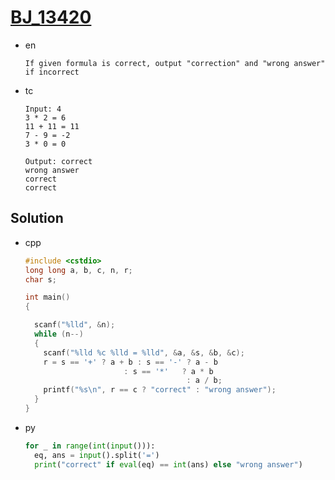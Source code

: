 # [BJ_13420](https://acmicpc.net/problem/13420)

* en

  ```en
  If given formula is correct, output "correction" and "wrong answer" if incorrect
  ```

* tc

  ```tc
  Input: 4
  3 * 2 = 6
  11 + 11 = 11
  7 - 9 = -2
  3 * 0 = 0

  Output: correct
  wrong answer
  correct
  correct
  ```

## Solution

* cpp

  ```cpp
  #include <cstdio>
  long long a, b, c, n, r;
  char s;

  int main()
  {

    scanf("%lld", &n);
    while (n--)
    {
      scanf("%lld %c %lld = %lld", &a, &s, &b, &c);
      r = s == '+' ? a + b : s == '-' ? a - b
                        : s == '*'   ? a * b
                                      : a / b;
      printf("%s\n", r == c ? "correct" : "wrong answer");
    }
  }
  ```

* py

  ```py
  for _ in range(int(input())):
    eq, ans = input().split('=')
    print("correct" if eval(eq) == int(ans) else "wrong answer")
  ```
